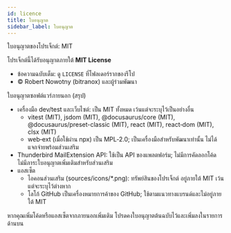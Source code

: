 ```yaml
---
id: licence
title: ใบอนุญาต
sidebar_label: ใบอนุญาต
---
```


ใบอนุญาตของโปรเจ็กต์: MIT

โปรเจ็กต์นี้ได้รับอนุญาตภายใต้ **MIT License**

- ข้อความฉบับเต็ม: ดู `LICENSE` ที่โฟลเดอร์รากของรีโป
- © Robert Nowotny (bitranox) และผู้ร่วมพัฒนา

ใบอนุญาตซอฟต์แวร์ภายนอก (สรุป)

- เครื่องมือ dev/test และเว็บไซต์: เป็น MIT ทั้งหมด เว้นแต่จะระบุไว้เป็นอย่างอื่น
  - vitest (MIT), jsdom (MIT), @docusaurus/core (MIT), @docusaurus/preset-classic (MIT), react (MIT), react‑dom (MIT), clsx (MIT)
  - web‑ext (เมื่อใช้ผ่าน npx) เป็น MPL‑2.0; เป็นเครื่องมือสำหรับพัฒนาเท่านั้น ไม่ได้แจกจ่ายพร้อมส่วนเสริม
- Thunderbird MailExtension API: ใช้เป็น API ของแพลตฟอร์ม; ไม่มีการคัดลอกโค้ด ไม่มีภาระใบอนุญาตเพิ่มเติมสำหรับส่วนเสริม
- แอสเซ็ต
  - ไอคอนส่วนเสริม (sources/icons/\*.png): ทรัพย์สินของโปรเจ็กต์ อยู่ภายใต้ MIT เว้นแต่จะระบุไว้ต่างหาก
  - โลโก้ GitHub เป็นเครื่องหมายการค้าของ GitHub; ใช้ตามแนวทางแบรนด์และไม่อยู่ภายใต้ MIT

หากคุณเพิ่มโค้ดหรือแอสเซ็ตจากภายนอกเพิ่มเติม โปรดคงใบอนุญาตต้นฉบับไว้และเพิ่มลงในรายการด้านบน
